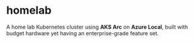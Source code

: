 # homelab
A home lab Kubernetes cluster using **AKS Arc** on **Azure Local**, built with budget hardware yet having an enterprise-grade feature set.
